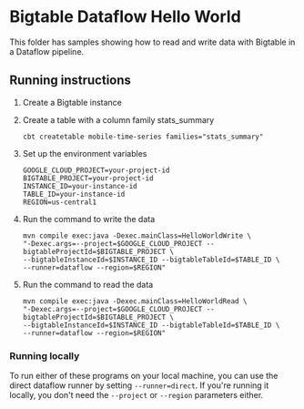 # Bigtable Dataflow Hello World 

This folder has samples showing how to read and write data with Bigtable in a 
Dataflow pipeline.

## Running instructions

1. Create a Bigtable instance

1. Create a table with a column family stats_summary 

    ```cbt createtable mobile-time-series families="stats_summary"```

1. Set up the environment variables

    ```
    GOOGLE_CLOUD_PROJECT=your-project-id
    BIGTABLE_PROJECT=your-project-id
    INSTANCE_ID=your-instance-id
    TABLE_ID=your-instance-id
    REGION=us-central1
    ```

1. Run the command to write the data

    ```
    mvn compile exec:java -Dexec.mainClass=HelloWorldWrite \
    "-Dexec.args=--project=$GOOGLE_CLOUD_PROJECT --bigtableProjectId=$BIGTABLE_PROJECT \
    --bigtableInstanceId=$INSTANCE_ID --bigtableTableId=$TABLE_ID \
    --runner=dataflow --region=$REGION"
    ```

1. Run the command to read the data

    ```
    mvn compile exec:java -Dexec.mainClass=HelloWorldRead \
    "-Dexec.args=--project=$GOOGLE_CLOUD_PROJECT --bigtableProjectId=$BIGTABLE_PROJECT \
    --bigtableInstanceId=$INSTANCE_ID --bigtableTableId=$TABLE_ID \
    --runner=dataflow --region=$REGION"
    ```
   

### Running locally

To run either of these programs on your local machine, you can use the direct dataflow runner
by setting `--runner=direct`. If you're running it locally, you don't need the 
`--project` or `--region` parameters either.